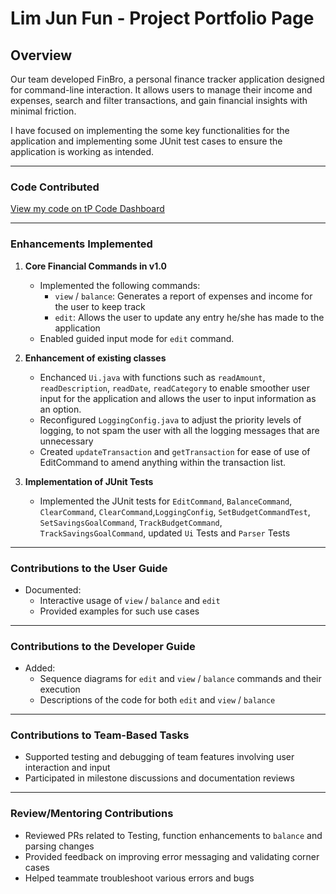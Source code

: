 # Lim Jun Fun - Project Portfolio Page

## Overview
Our team developed FinBro, a personal finance tracker application designed for command-line interaction. It allows users to manage their income and expenses, search and filter transactions, and gain financial insights with minimal friction.

I have focused on implementing the some key functionalities for the application and implementing some JUnit test cases to ensure the application is working as intended.

---

### Code Contributed
[View my code on tP Code Dashboard](https://nus-cs2113-ay2425s2.github.io/tp-dashboard/?search=ljunfun&sort=groupTitle%20dsc&sortWithin=title&since=2025-02-21&timeframe=commit&mergegroup=&groupSelect=groupByRepos&breakdown=true&checkedFileTypes=docs~functional-code~test-code~other) 

---

### Enhancements Implemented

1. **Core Financial Commands in v1.0**
    * Implemented the following commands:
        * `view` / `balance`: Generates a report of expenses and income for the user to keep track
        * `edit`: Allows the user to update any entry he/she has made to the application
    * Enabled guided input mode for `edit` command.

2. **Enhancement of existing classes** 
    * Enchanced `Ui.java` with functions such as `readAmount`, `readDescription`, `readDate`, `readCategory` to enable smoother user input for the application and allows the user to input information as an option.
    * Reconfigured `LoggingConfig.java` to adjust the priority levels of logging, to not spam the user with all the logging messages that are unnecessary
    * Created `updateTransaction` and `getTransaction` for ease of use of EditCommand to amend anything within the transaction list.
3. **Implementation of JUnit Tests**
    * Implemented the JUnit tests for `EditCommand`, `BalanceCommand`, `ClearCommand`, `ClearCommand`,`LoggingConfig`, `SetBudgetCommandTest`, `SetSavingsGoalCommand`, `TrackBudgetCommand`, `TrackSavingsGoalCommand`, updated `Ui` Tests and     `Parser` Tests


---

### Contributions to the User Guide

- Documented:
  - Interactive usage of `view` / `balance` and `edit`
  - Provided examples for such use cases

---

### Contributions to the Developer Guide

- Added:
  - Sequence diagrams for `edit` and `view` / `balance` commands and their execution
  - Descriptions of the code for both `edit` and `view` / `balance`

---

### Contributions to Team-Based Tasks

- Supported testing and debugging of team features involving user interaction and input
- Participated in milestone discussions and documentation reviews

---

### Review/Mentoring Contributions

- Reviewed PRs related to Testing, function enhancements to `balance` and parsing changes
- Provided feedback on improving error messaging and validating corner cases
- Helped teammate troubleshoot various errors and bugs

